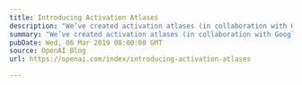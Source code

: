 ```yaml
---
title: Introducing Activation Atlases
description: "We’ve created activation atlases (in collaboration with Google researchers), a new technique for visualizing what interactions between neurons can represent. As AI systems are deployed in increasingly sensitive contexts, having a better understanding of their internal decision-making processes will let us identify weaknesses and investigate failures."
summary: "We’ve created activation atlases (in collaboration with Google researchers), a new technique for visualizing what interactions between neurons can represent. As AI systems are deployed in increasingly sensitive contexts, having a better understanding of their internal decision-making processes will let us identify weaknesses and investigate failures."
pubDate: Wed, 06 Mar 2019 08:00:00 GMT
source: OpenAI Blog
url: https://openai.com/index/introducing-activation-atlases

---
```


